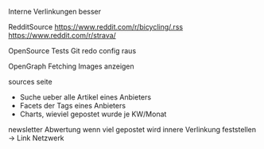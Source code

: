 Interne Verlinkungen besser

RedditSource
  https://www.reddit.com/r/bicycling/.rss
  https://www.reddit.com/r/strava/


OpenSource
  Tests
  Git redo
  config raus

OpenGraph Fetching
  Images anzeigen


sources seite
  * Suche ueber alle Artikel eines Anbieters
  * Facets der Tags eines Anbieters
  * Charts, wieviel gepostet wurde je KW/Monat

newsletter
Abwertung wenn viel gepostet wird
innere Verlinkung feststellen -> Link Netzwerk
